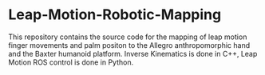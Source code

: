 # Leap-Motion-Robotic-Mapping
This repository contains the source code for the mapping of leap motion finger movements and palm positon to the Allegro anthropomorphic hand and the Baxter humanoid platform.
Inverse Kinematics is done in C++, Leap Motion ROS control is done in Python.
